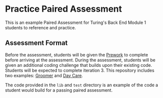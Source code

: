 # Practice Paired Assessment

This is an example Paired Assessment for Turing's Back End Module 1 students to reference and practice.

## Assessment Format

Before the assessment, students will be given the [Prework](./prework.md) to complete before arriving at the assessment. During the assessment, students will be given an additional coding challenge that builds upon their existing code. Students will be expected to complete iteration 3. This repository includes two examples: [Groomer](./groomer.md) and [Day Care](./day_care.md).

The code provided in the `lib` and `test` directory is an example of the code a student would build for a passing paired assessment.

